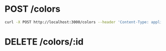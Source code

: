 # POST /colors
```sh
curl -X POST http://localhost:3000/colors --header 'Content-Type: application/json' --data '{ "name":"lack" }'
```

# DELETE /colors/:id